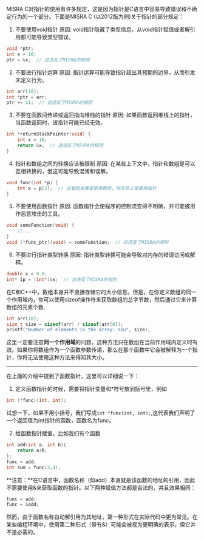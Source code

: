 MISRA C对指针的使用有许多规定，这是因为指针是C语言中容易导致错误和不确定行为的一个部分。下面是MISRA C (以2012版为例)关于指针的部分规定：

1. 不要使用void指针
原因: void指针隐藏了类型信息，从void指针赋值或者解引用都可能导致类型错误。
```c
void *ptr;
int x = 10;
ptr = &x;  // 这违反了MISRA的规则
```

2. 不要进行指针运算
原因: 指针运算可能导致指针超出其预期的边界，从而引发未定义行为。
```c
int arr[10];
int *ptr = arr;
ptr += 11;  // 这违反了MISRA的规则
```

3. 不要在函数间传递或返回指向堆栈的指针
原因: 如果函数返回堆栈上的指针，当函数返回时，该指针可能已经无效。
```c
int *returnStackPointer(void) {
    int x = 10;
    return &x;  // 这违反了MISRA的规则
}
```

4. 指针和数组之间的转换应该被限制
原因: 在某些上下文中，指针和数组是可以互相转换的，但这可能导致混淆和误解。
```c
void func(int *p) {
    int x = p[2];  // 这看起来像是使用数组，但实际上是使用指针
}
```

5. 不要使用函数指针
原因: 函数指针会使程序的控制流变得不明确，并可能被用作恶意攻击的工具。
```c
void someFunction(void) {
    //...
}
void (*func_ptr)(void) = someFunction;  // 这违反了MISRA的规则
```

6. 不要进行指针类型转换
原因: 指针类型转换可能会导致对内存的错误访问或解释。
```c
double x = 0.0;
int* ip = (int*)&x;  // 这违反了MISRA的规则
```

在C和C++中，数组本身并不直接存储它的大小信息。但是，在你定义数组的同一个作用域内，你可以使用sizeof操作符来获取数组的总字节数，然后通过它来计算数组的元素个数.
```c
int arr[10];
size_t size = sizeof(arr) / sizeof(arr[0]);
printf("Number of elements in the array: %zu", size);
```
这里一定要注意**同一个作用域**的问题，这种方法只在数组在当前作用域内定义时有效。如果你将数组作为一个函数参数传递，那么在那个函数中它会被解释为一个指针，你将无法使用这种方法来得知其大小。

---

在上面的介绍中提到了函数指针，这里可以详细说一下：
1. 定义函数指针的时候，需要将指针变量和*符号放到括号里，例如
```c
int (*func)(int, int);
```
试想一下，如果不用小括号，我们写成```int *func(int, int);```,这代表我们声明了一个返回值为int指针的函数，函数名为func。

2. 给函数指针赋值，比如我们有个函数
```c
int add(int a, int b){
    return a+b;
};
func = add;
int sum = func(3,4);
```
**注意：**在C语言中，函数名称（如add）本身就是该函数的地址的引用，因此不需要使用&来获取函数的指针。以下两种赋值方法都是合法的，并且效果相同：
```c
func = add;
func = &add;
```
然而，由于函数名称自动解引用为其地址，第一种形式在实际代码中更为常见。在某些编程环境中，使用第二种形式（带有&）可能会被视为更明确的表示，但它并不是必需的。

